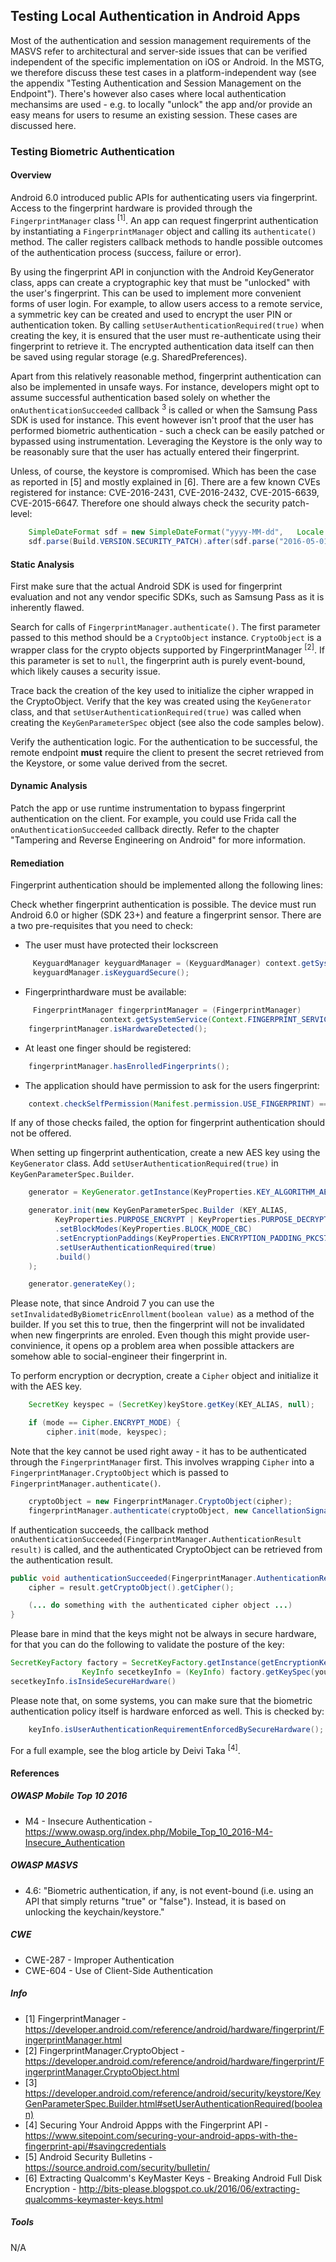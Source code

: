 ## Testing Local Authentication in Android Apps

Most of the authentication and session management requirements of the MASVS refer to architectural and server-side issues that can be verified independent of the specific implementation on iOS or Android. In the MSTG, we therefore discuss these test cases in a platform-independent way (see the appendix "Testing Authentication and Session Management on the Endpoint"). There's however also cases where local authentication mechansims are used - e.g. to locally "unlock" the app and/or provide an easy means for users to resume an existing session. These cases are discussed here.

### Testing Biometric Authentication

#### Overview

Android 6.0 introduced public APIs for authenticating users via fingerprint. Access to the fingerprint hardware is provided through the <code>FingerprintManager</code> class <sup>[1]</sup>. An app can request fingerprint authentication by instantiating a <code>FingerprintManager</code> object and calling its <code>authenticate()</code> method. The caller registers callback methods to handle possible outcomes of the authentication process (success, failure or error).

By using the fingerprint API in conjunction with the Android KeyGenerator class, apps can create a cryptographic key that must be "unlocked" with the user's fingerprint. This can be used to implement more convenient forms of user login. For example, to allow users access to a remote service, a symmetric key can be created and used to encrypt the user PIN or authentication token. By calling <code>setUserAuthenticationRequired(true)</code> when creating the key, it is ensured that the user must re-authenticate using their fingerprint to retrieve it. The encrypted authentication data itself can then be saved using regular storage (e.g. SharedPreferences).

Apart from this relatively reasonable method, fingerprint authentication can also be implemented in unsafe ways. For instance, developers might opt to assume successful authentication based solely on whether the <code>onAuthenticationSucceeded</code> callback <sup>3</sup> is called or when the Samsung Pass SDK is used for instance. This event however isn't proof that the user has performed biometric authentication - such a check can be easily patched or bypassed using instrumentation. Leveraging the Keystore is the only way to be reasonably sure that the user has actually entered their fingerprint.

Unless, of course, the keystore is compromised. Which has been the case as reported in [5] and mostly explained in [6]. There are a few known CVEs registered for instance: CVE-2016-2431, CVE-2016-2432, CVE-2015-6639, CVE-2015-6647. Therefore one should always check the security patch-level:

```java	SimpleDateFormat sdf = new SimpleDateFormat("yyyy-MM-dd", 	Locale.getDefault());	sdf.parse(Build.VERSION.SECURITY_PATCH).after(sdf.parse("2016-05-01"));
```


#### Static Analysis

First make sure that the actual Android SDK is used for fingerprint evaluation and not any vendor specific SDKs, such as Samsung Pass as it is inherently flawed.

Search for calls of <code>FingerprintManager.authenticate()</code>. The first parameter passed to this method should be a <code>CryptoObject</code> instance. <code>CryptoObject</code> is a wrapper class for the crypto objects supported by FingerprintManager <sup>[2]</sup>. If this parameter is set to <code>null</code>, the fingerprint auth is purely event-bound, which likely causes a security issue.

Trace back the creation of the key used to initialize the cipher wrapped in the CryptoObject. Verify that the key was created using the <code>KeyGenerator</code> class, and that <code>setUserAuthenticationRequired(true)</code> was called when creating the <code>KeyGenParameterSpec</code> object (see also the code samples below).

Verify the authentication logic. For the authentication to be successful, the remote endpoint **must** require the client to present the secret retrieved from the Keystore, or some value derived from the secret.


#### Dynamic Analysis

Patch the app or use runtime instrumentation to bypass fingerprint authentication on the client. For example, you could use Frida call the <code>onAuthenticationSucceeded</code> callback directly. Refer to the chapter "Tampering and Reverse Engineering on Android" for more information.

#### Remediation

Fingerprint authentication should be implemented allong the following lines:

Check whether fingerprint authentication is possible. The device must run Android 6.0 or higher (SDK 23+) and feature a fingerprint sensor. There are a two pre-requisites that you need to check:

- The user must have protected their lockscreen 

```java
	 KeyguardManager keyguardManager = (KeyguardManager) context.getSystemService(Context.KEYGUARD_SERVICE);
	 keyguardManager.isKeyguardSecure();
```
- Fingerprinthardware must be available:

```java
	 FingerprintManager fingerprintManager = (FingerprintManager)
                    context.getSystemService(Context.FINGERPRINT_SERVICE);
    fingerprintManager.isHardwareDetected();                
```

- At least one finger should be registered:
```java
	fingerprintManager.hasEnrolledFingerprints();
```

- The application should have permission to ask for the users fingerprint:
```java
	context.checkSelfPermission(Manifest.permission.USE_FINGERPRINT) == PermissionResult.PERMISSION_GRANTED;
```

If any of those checks failed, the option for fingerprint authentication should not be offered.

When setting up fingerprint authentication, create a new AES key using the <code>KeyGenerator</code> class. Add <code>setUserAuthenticationRequired(true)</code> in <code>KeyGenParameterSpec.Builder</code>.

```java
	generator = KeyGenerator.getInstance(KeyProperties.KEY_ALGORITHM_AES, KEYSTORE);

	generator.init(new KeyGenParameterSpec.Builder (KEY_ALIAS,
	      KeyProperties.PURPOSE_ENCRYPT | KeyProperties.PURPOSE_DECRYPT)
	      .setBlockModes(KeyProperties.BLOCK_MODE_CBC)
	      .setEncryptionPaddings(KeyProperties.ENCRYPTION_PADDING_PKCS7)
	      .setUserAuthenticationRequired(true)
	      .build()
	);

	generator.generateKey();
```
Please note, that since Android 7 you can use the `setInvalidatedByBiometricEnrollment(boolean value)` as a method of the builder. If you set this to true, then the fingerprint will not be invalidated when new fingerprints are enroled. Even though this might provide user-convinience, it opens op a problem area when possible attackers are somehow able to social-engineer their fingerprint in.

To perform encryption or decryption, create a <code>Cipher</code> object and initialize it with the AES key.

```java
	SecretKey keyspec = (SecretKey)keyStore.getKey(KEY_ALIAS, null);

    if (mode == Cipher.ENCRYPT_MODE) {
        cipher.init(mode, keyspec);
```

Note that the key cannot be used right away - it has to be authenticated through the <code>FingerprintManager</code> first. This involves wrapping <code>Cipher</code> into a <code>FingerprintManager.CryptoObject</code> which is passed to <code>FingerprintManager.authenticate()</code>.

```java
	cryptoObject = new FingerprintManager.CryptoObject(cipher);
	fingerprintManager.authenticate(cryptoObject, new CancellationSignal(), 0, this, null);
```

If authentication succeeds, the callback method <code>onAuthenticationSucceeded(FingerprintManager.AuthenticationResult result)</code> is called, and the authenticated CryptoObject can be retrieved from the authentication result.

```java
public void authenticationSucceeded(FingerprintManager.AuthenticationResult result) {
	cipher = result.getCryptoObject().getCipher();

	(... do something with the authenticated cipher object ...)
}
```

Please bare in mind that the keys might not be always in secure hardware, for that you can do the following to validate the posture of the key:

```java
SecretKeyFactory factory = SecretKeyFactory.getInstance(getEncryptionKey().getAlgorithm(), ANDROID_KEYSTORE);
                KeyInfo secetkeyInfo = (KeyInfo) factory.getKeySpec(yourencryptionkeyhere, KeyInfo.class);
secetkeyInfo.isInsideSecureHardware()
```
Please note that, on some systems, you can make sure that the biometric authentication policy itself is hardware enforced as well. This is checked by:

```java
	keyInfo.isUserAuthenticationRequirementEnforcedBySecureHardware();
```

For a full example, see the blog article by Deivi Taka <sup>[4]</sup>.


#### References

##### OWASP Mobile Top 10 2016

* M4 - Insecure Authentication - https://www.owasp.org/index.php/Mobile_Top_10_2016-M4-Insecure_Authentication

##### OWASP MASVS

* 4.6: "Biometric authentication, if any, is not event-bound (i.e. using an API that simply returns "true" or "false"). Instead, it is based on unlocking the keychain/keystore."

##### CWE

- CWE-287 - Improper Authentication
- CWE-604 - Use of Client-Side Authentication

##### Info

- [1] FingerprintManager - https://developer.android.com/reference/android/hardware/fingerprint/FingerprintManager.html
- [2] FingerprintManager.CryptoObject - https://developer.android.com/reference/android/hardware/fingerprint/FingerprintManager.CryptoObject.html
- [3] https://developer.android.com/reference/android/security/keystore/KeyGenParameterSpec.Builder.html#setUserAuthenticationRequired(boolean)
- [4] Securing Your Android Appps with the Fingerprint API - https://www.sitepoint.com/securing-your-android-apps-with-the-fingerprint-api/#savingcredentials
- [5] Android Security Bulletins - https://source.android.com/security/bulletin/
- [6] Extracting Qualcomm's KeyMaster Keys - Breaking Android Full Disk Encryption - http://bits-please.blogspot.co.uk/2016/06/extracting-qualcomms-keymaster-keys.html

##### Tools

N/A
